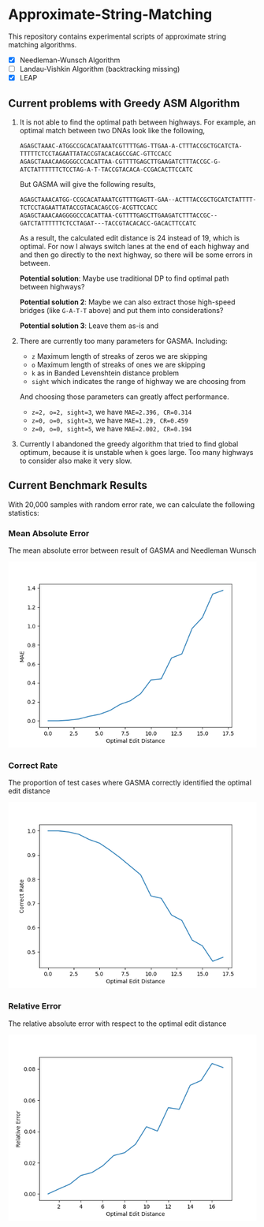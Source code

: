 # Approximate-String-Matching

This repository contains experimental scripts of approximate string matching algorithms.

- [x] Needleman-Wunsch Algorithm
- [ ] Landau-Vishkin Algorithm (backtracking missing)
- [x] LEAP

## Current problems with Greedy ASM Algorithm

1. It is not able to find the optimal path between highways. For example, an optimal match between two DNAs look like the following,

   ```
   AGAGCTAAAC-ATGGCCGCACATAAATCGTTTTGAG-TTGAA-A-CTTTACCGCTGCATCTA-TTTTTCTCCTAGAATTATACCGTACACAGCCGAC-GTTCCACC
   AGAGCTAAACAAGGGGCCCACATTAA-CGTTTTGAGCTTGAAGATCTTTACCGC-G-ATCTATTTTTTCTCCTAG-A-T-TACCGTACACA-CCGACACTTCCATC
   ```
   But GASMA will give the following results,
   ```
   AGAGCTAAACATGG-CCGCACATAAATCGTTTTGAGTT-GAA--ACTTTACCGCTGCATCTATTTT-TCTCCTAGAATTATACCGTACACAGCCG-ACGTTCCACC
   AGAGCTAAACAAGGGGCCCACATTAA-CGTTTTGAGCTTGAAGATCTTTACCGC--GATCTATTTTTTCTCCTAGAT---TACCGTACACACC-GACACTTCCATC
   ```

   As a result, the calculated edit distance is 24 instead of 19, which is optimal. For now I always switch lanes at the end of each highway and and then go directly to the next highway, so there will be some errors in between.
   
   **Potential solution**: Maybe use traditional DP to find optimal path between highways?

   **Potential solution 2**: Maybe we can also extract those high-speed bridges (like `G-A-T-T` above) and put them into considerations?

   **Potential solution 3**: Leave them as-is and 

2. There are currently too many parameters for GASMA. Including:

   - `z` Maximum length of streaks of zeros we are skipping
   - `o` Maximum length of streaks of ones we are skipping
   - `k` as in Banded Levenshtein distance problem
   - `sight` which indicates the range of highway we are choosing from

   And choosing those parameters can greatly affect performance.

   - `z=2, o=2, sight=3`, we have `MAE=2.396, CR=0.314`
   - `z=0, o=0, sight=3`, we have `MAE=1.29, CR=0.459`
   - `z=0, o=0, sight=5`, we have `MAE=2.002, CR=0.194`

3. Currently I abandoned the greedy algorithm that tried to find global optimum, because it is unstable when `k` goes large. Too many highways to consider also make it very slow.

## Current Benchmark Results

With 20,000 samples with random error rate, we can calculate the following statistics:

### Mean Absolute Error

The mean absolute error between result of GASMA and Needleman Wunsch

![](./pymatch/test/asset/MAE.png)


### Correct Rate

The proportion of test cases where GASMA correctly identified the optimal edit distance

![](./pymatch/test/asset/CR.png)

### Relative Error

The relative absolute error with respect to the optimal edit distance

![](./pymatch/test/asset/error_relative.png)